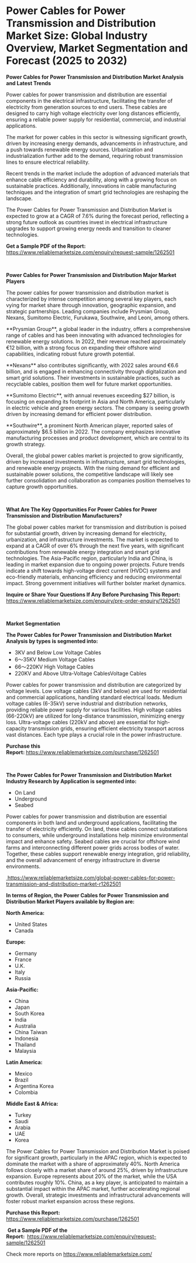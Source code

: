<p><h1>Power Cables for Power Transmission and Distribution Market Size: Global Industry Overview, Market Segmentation and Forecast (2025 to 2032)</h1></p><p><strong>Power Cables for Power Transmission and Distribution Market Analysis and Latest Trends</strong></p>
<p><p>Power cables for power transmission and distribution are essential components in the electrical infrastructure, facilitating the transfer of electricity from generation sources to end users. These cables are designed to carry high voltage electricity over long distances efficiently, ensuring a reliable power supply for residential, commercial, and industrial applications.</p><p>The market for power cables in this sector is witnessing significant growth, driven by increasing energy demands, advancements in infrastructure, and a push towards renewable energy sources. Urbanization and industrialization further add to the demand, requiring robust transmission lines to ensure electrical reliability. </p><p>Recent trends in the market include the adoption of advanced materials that enhance cable efficiency and durability, along with a growing focus on sustainable practices. Additionally, innovations in cable manufacturing techniques and the integration of smart grid technologies are reshaping the landscape. </p><p>The Power Cables for Power Transmission and Distribution Market is expected to grow at a CAGR of 7.6% during the forecast period, reflecting a strong future outlook as countries invest in electrical infrastructure upgrades to support growing energy needs and transition to cleaner technologies.</p></p>
<p><strong>Get a Sample PDF of the Report:&nbsp;</strong> <a href="https://www.reliablemarketsize.com/enquiry/request-sample/1262501?utm_campaign=3367&utm_medium=2&utm_source=Github&utm_content=ia&utm_term=07042025&utm_id=power-cables-for-power-transmission-and-distribution">https://www.reliablemarketsize.com/enquiry/request-sample/1262501</a></p>
<p>&nbsp;</p>
<p><strong>Power Cables for Power Transmission and Distribution Major Market Players</strong></p>
<p><p>The power cables for power transmission and distribution market is characterized by intense competition among several key players, each vying for market share through innovation, geographic expansion, and strategic partnerships. Leading companies include Prysmian Group, Nexans, Sumitomo Electric, Furukawa, Southwire, and Leoni, among others.</p><p>**Prysmian Group**, a global leader in the industry, offers a comprehensive range of cables and has been innovating with advanced technologies for renewable energy solutions. In 2022, their revenue reached approximately €12 billion, with a strong focus on expanding their offshore wind capabilities, indicating robust future growth potential.</p><p>**Nexans** also contributes significantly, with 2022 sales around €6.6 billion, and is engaged in enhancing connectivity through digitalization and smart grid solutions. Their investments in sustainable practices, such as recyclable cables, position them well for future market opportunities.</p><p>**Sumitomo Electric**, with annual revenues exceeding $27 billion, is focusing on expanding its footprint in Asia and North America, particularly in electric vehicle and green energy sectors. The company is seeing growth driven by increasing demand for efficient power distribution.</p><p>**Southwire**, a prominent North American player, reported sales of approximately $6.5 billion in 2022. The company emphasizes innovative manufacturing processes and product development, which are central to its growth strategy.</p><p>Overall, the global power cables market is projected to grow significantly, driven by increased investments in infrastructure, smart grid technologies, and renewable energy projects. With the rising demand for efficient and sustainable power solutions, the competitive landscape will likely see further consolidation and collaboration as companies position themselves to capture growth opportunities.</p></p>
<p>&nbsp;</p>
<p><strong>What Are The Key Opportunities For Power Cables for Power Transmission and Distribution Manufacturers?</strong></p>
<p><p>The global power cables market for transmission and distribution is poised for substantial growth, driven by increasing demand for electricity, urbanization, and infrastructure investments. The market is expected to expand at a CAGR of over 6% through the next five years, with significant contributions from renewable energy integration and smart grid technologies. The Asia-Pacific region, particularly India and China, is leading in market expansion due to ongoing power projects. Future trends indicate a shift towards high-voltage direct current (HVDC) systems and eco-friendly materials, enhancing efficiency and reducing environmental impact. Strong government initiatives will further bolster market dynamics.</p></p>
<p><strong>Inquire or Share Your Questions If Any Before Purchasing This Report:</strong> <a href="https://www.reliablemarketsize.com/enquiry/pre-order-enquiry/1262501?utm_campaign=3367&utm_medium=2&utm_source=Github&utm_content=ia&utm_term=07042025&utm_id=power-cables-for-power-transmission-and-distribution">https://www.reliablemarketsize.com/enquiry/pre-order-enquiry/1262501</a></p>
<p>&nbsp;</p>
<p><strong>Market Segmentation</strong></p>
<p><strong>The Power Cables for Power Transmission and Distribution Market Analysis by types is segmented into:</strong></p>
<p><ul><li>3KV and Below Low Voltage Cables</li><li>6～35KV Medium Voltage Cables</li><li>66～220KV High Voltage Cables</li><li>220KV and Above Ultra-Voltage CablesVoltage Cables</li></ul></p>
<p><p>Power cables for power transmission and distribution are categorized by voltage levels. Low voltage cables (3kV and below) are used for residential and commercial applications, handling standard electrical loads. Medium voltage cables (6-35kV) serve industrial and distribution networks, providing reliable power supply for various facilities. High voltage cables (66-220kV) are utilized for long-distance transmission, minimizing energy loss. Ultra-voltage cables (220kV and above) are essential for high-capacity transmission grids, ensuring efficient electricity transport across vast distances. Each type plays a crucial role in the power infrastructure.</p></p>
<p><strong>Purchase this Report:&nbsp;</strong><a href="https://www.reliablemarketsize.com/purchase/1262501?utm_campaign=3367&utm_medium=2&utm_source=Github&utm_content=ia&utm_term=07042025&utm_id=power-cables-for-power-transmission-and-distribution">https://www.reliablemarketsize.com/purchase/1262501</a></p>
<p>&nbsp;</p>
<p><strong>The Power Cables for Power Transmission and Distribution Market Industry Research by Application is segmented into:</strong></p>
<p><ul><li>On Land</li><li>Underground</li><li>Seabed</li></ul></p>
<p><p>Power cables for power transmission and distribution are essential components in both land and underground applications, facilitating the transfer of electricity efficiently. On land, these cables connect substations to consumers, while underground installations help minimize environmental impact and enhance safety. Seabed cables are crucial for offshore wind farms and interconnecting different power grids across bodies of water. Together, these cables support renewable energy integration, grid reliability, and the overall advancement of energy infrastructure in diverse environments.</p></p>
<p><a href="https://www.reliablemarketsize.com/global-power-cables-for-power-transmission-and-distribution-market-r1262501?utm_campaign=3367&utm_medium=2&utm_source=Github&utm_content=ia&utm_term=07042025&utm_id=power-cables-for-power-transmission-and-distribution">&nbsp;https://www.reliablemarketsize.com/global-power-cables-for-power-transmission-and-distribution-market-r1262501</a></p>
<p><strong>In terms of Region, the Power Cables for Power Transmission and Distribution Market Players available by Region are:</strong></p>
<p>
    <p> <strong> North America: </strong>
        <ul>
            <li>United States</li>
            <li>Canada</li>
        </ul>
        </p> 
    <p> <strong> Europe: </strong>
        <ul>
            <li>Germany</li>
            <li>France</li>
            <li>U.K.</li>
            <li>Italy</li>
            <li>Russia</li>
        </ul>
        </p> 
    <p> <strong> Asia-Pacific: </strong>
        <ul>
            <li>China</li>
            <li>Japan</li>
            <li>South Korea</li>
            <li>India</li>
            <li>Australia</li>
            <li>China Taiwan</li>
            <li>Indonesia</li>
            <li>Thailand</li>
            <li>Malaysia</li>
        </ul>
        </p> 
    <p> <strong> Latin America: </strong>
        <ul>
            <li>Mexico</li>
            <li>Brazil</li>
            <li>Argentina Korea</li>
            <li>Colombia</li>
        </ul>
        </p> 
    <p> <strong> Middle East & Africa: </strong>
        <ul>
            <li>Turkey</li>
            <li>Saudi</li>
            <li>Arabia</li>
            <li>UAE</li>
            <li>Korea</li>
        </ul>
    </p>
    </p>
<p><p>The Power Cables for Power Transmission and Distribution Market is poised for significant growth, particularly in the APAC region, which is expected to dominate the market with a share of approximately 40%. North America follows closely with a market share of around 25%, driven by infrastructure expansion. Europe represents about 20% of the market, while the USA contributes roughly 10%. China, as a key player, is anticipated to maintain a substantial impact within the APAC market, further accelerating regional growth. Overall, strategic investments and infrastructural advancements will foster robust market expansion across these regions.</p></p>
<p><strong>Purchase this Report: </strong><a href="https://www.reliablemarketsize.com/purchase/1262501?utm_campaign=3367&utm_medium=2&utm_source=Github&utm_content=ia&utm_term=07042025&utm_id=power-cables-for-power-transmission-and-distribution">https://www.reliablemarketsize.com/purchase/1262501</a></p>
<p>&nbsp;<strong>Get a Sample PDF of the Report:&nbsp;&nbsp;</strong><a href="https://www.reliablemarketsize.com/enquiry/request-sample/1262501?utm_campaign=3367&utm_medium=2&utm_source=Github&utm_content=ia&utm_term=07042025&utm_id=power-cables-for-power-transmission-and-distribution">https://www.reliablemarketsize.com/enquiry/request-sample/1262501</a></p>
<p><strong></strong></p>
<p>Check more reports on <a href="https://www.reliablemarketsize.com/?utm_campaign=3367&utm_medium=2&utm_source=Github&utm_content=ia&utm_term=07042025&utm_id=power-cables-for-power-transmission-and-distribution">https://www.reliablemarketsize.com/</a></p>